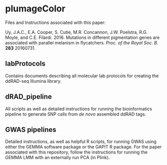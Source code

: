# plumageColor
Files and Instructions associated with this paper:

Uy, J.A.C., E.A. Cooper, S. Cutie, M.R. Concannon, J.W. Poelstra, R.G. Moyle, and C.E. Filardi.  2016.  Mutations in different pigmentation genes are associated with parallel melanism in flycatchers. *Proc. of the Royal Soc. B.* **283** 20160731.

## labProtocols
Contains documents describing all molecular lab protocols for creating the ddRAD-seq Illumina library.

## dRAD_pipeline
All scripts as well as detailed instructions for running the bioinformatics pipeline to generate SNP calls from *de novo* assembled ddRAD tags.

## GWAS pipelines
Detailed instructions, as well as helpful R scripts, for running GWAS using either the GEMMA software package or the GAPIT R package.  For the paper associated with this repository, follow the instructions for running the GEMMA LMM with an externally run PCA (in Plink).
